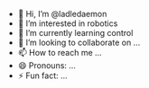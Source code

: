 - 👋 Hi, I’m @ladledaemon
- 👀 I’m interested in robotics
- 🌱 I’m currently learning control
- 💞️ I’m looking to collaborate on ...
- 📫 How to reach me ...
- 😄 Pronouns: ...
- ⚡ Fun fact: ...

<!---
ladledaemon/ladledaemon is a ✨ special ✨ repository because its `README.md` (this file) appears on your GitHub profile.
You can click the Preview link to take a look at your changes.
--->
